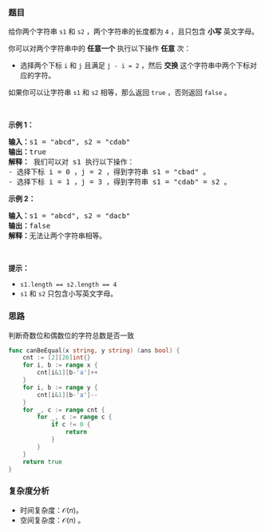 ### 题目  

<p>给你两个字符串 <code>s1</code> 和 <code>s2</code> ，两个字符串的长度都为 <code>4</code> ，且只包含 <strong>小写</strong> 英文字母。</p>

<p>你可以对两个字符串中的 <strong>任意一个</strong> 执行以下操作 <strong>任意</strong> 次：</p>

<ul>
	<li>选择两个下标 <code>i</code> 和 <code>j</code> 且满足 <code>j - i = 2</code> ，然后 <strong>交换</strong> 这个字符串中两个下标对应的字符。</li>
</ul>

<p>如果你可以让字符串<em> </em><code>s1</code><em> </em>和<em> </em><code>s2</code> 相等，那么返回 <code>true</code> ，否则返回 <code>false</code> 。</p>

<p> </p>

<p><strong class="example">示例 1：</strong></p>

<pre><b>输入：</b>s1 = &#34;abcd&#34;, s2 = &#34;cdab&#34;
<b>输出：</b>true
<strong>解释：</strong> 我们可以对 s1 执行以下操作：
- 选择下标 i = 0 ，j = 2 ，得到字符串 s1 = &#34;cbad&#34; 。
- 选择下标 i = 1 ，j = 3 ，得到字符串 s1 = &#34;cdab&#34; = s2 。
</pre>

<p><strong class="example">示例 2：</strong></p>

<pre><b>输入：</b>s1 = &#34;abcd&#34;, s2 = &#34;dacb&#34;
<b>输出：</b>false
<b>解释：</b>无法让两个字符串相等。
</pre>

<p> </p>

<p><strong>提示：</strong></p>

<ul>
	<li><code>s1.length == s2.length == 4</code></li>
	<li><code>s1</code> 和 <code>s2</code> 只包含小写英文字母。</li>
</ul>
 
### 思路  

判断奇数位和偶数位的字符总数是否一致

```go 
func canBeEqual(x string, y string) (ans bool) {
	cnt := [2][26]int{}
	for i, b := range x {
		cnt[i&1][b-'a']++
	}
	for i, b := range y {
		cnt[i&1][b-'a']--
	}
	for _, c := range cnt {
		for _, c := range c {
			if c != 0 {
				return
			}
		}
	}
	return true
}
```

### 复杂度分析  

- 时间复杂度：$\mathcal{O}(n)$。
- 空间复杂度：$\mathcal{O}(n)$ 。